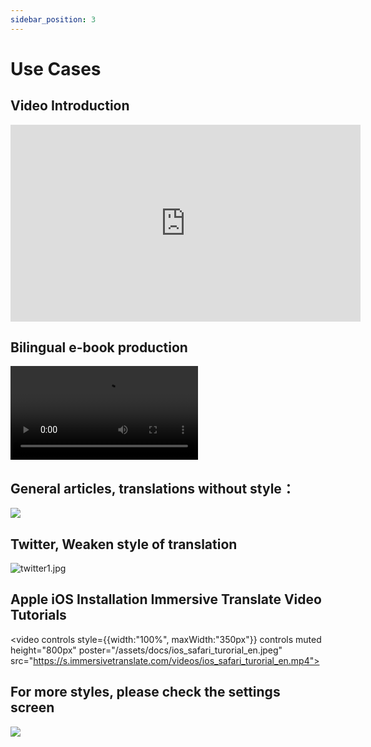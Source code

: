 ```yaml
---
sidebar_position: 3
---
```


# Use Cases

## Video Introduction

<iframe width="560" height="315" src="https://www.youtube.com/embed/SHznc5kQCM4?si=TP-Z_13eVcV-Bl4o" title="YouTube video player" frameborder="0" allow="accelerometer; autoplay; clipboard-write; encrypted-media; gyroscope; picture-in-picture; web-share" allowfullscreen></iframe>

## Bilingual e-book production

<video
  controls
  src="https://s.immersivetranslate.com/videos/morefeature_epub_en.mp4"
/>

## General articles, translations without style：

![](https://s.immersivetranslate.com/assets/introduce_en.jpg)

## Twitter, Weaken style of translation

![twitter1.jpg](https://s.immersivetranslate.com/assets/weaken_style_of_translation_en.jpeg)


## Apple iOS Installation Immersive Translate Video Tutorials

<video
controls style={{width:"100%", maxWidth:"350px"}}
controls
muted
height="800px"
poster="/assets/docs/ios_safari_turorial_en.jpeg" src="https://s.immersivetranslate.com/videos/ios_safari_turorial_en.mp4"></video>

<!-- - [Bilibili](https://www.bilibili.com/video/BV1CM41137CJ/) -->

## For more styles, please check the settings screen

![](https://s.immersivetranslate.com/assets/custom_style_en.jpeg)


